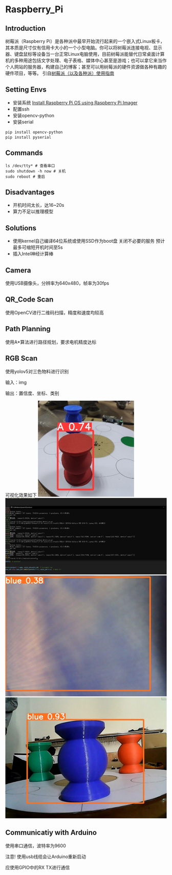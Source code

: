 # Raspberry_Pi

## Introduction

树莓派（Raspberry Pi）是各种派中最早开始流行起来的一个嵌入式Linux板卡，其本质是尺寸仅有信用卡大小的一个小型电脑。你可以将树莓派连接电视、显示器、键盘鼠标等设备当一台正常Linux电脑使用，目前树莓派能替代日常桌面计算机的多种用途包括文字处理、电子表格、媒体中心甚至是游戏；也可以拿它来当作个人网站的服务器，构建自己的博客；甚至可以用树莓派的硬件资源做各种有趣的硬件项目，等等。 引自[树莓派（以及各种派）使用指南](https://zhuanlan.zhihu.com/p/77585297)

## Setting Envs

 - 安装系统 [Install Raspberry Pi OS using Raspberry Pi Imager](https://www.raspberrypi.com/software/)
 - 配置ssh
 - 安装opencv-python
 - 安装serial
  ```shell
  pip install opencv-python
  pip install pyserial
```

## Commands

```shell
ls /dev/tty* # 查看串口
sudo shutdown -h now # 关机
sudo reboot # 重启
```

## Disadvantages

- 开机时间太长，达16~20s
- 算力不足以推理模型

## Solutions

- 使用kernel自己编译64位系统或使用SSD作为boot盘 关闭不必要的服务 预计最多可缩短开机时间至5s
- 插入Intel神经计算棒


## Camera

使用USB摄像头，分辨率为640x480，帧率为30fps

## QR_Code Scan
使用OpenCV进行二维码扫描，精度和速度均较高

## Path Planning
使用A*算法进行路径规划，要求电机精度达标

## RGB Scan
使用yolov5对三色物料进行识别

输入：img

输出：置信度、坐标、类别

可视化效果如下
![rgb_scan](../../IMG/0.jpg)
![rgb_scan](../../IMG/1.jpg)
![rgb_scan](../../IMG/2.jpg)
![rgb_scan](../../IMG/3.jpg)


## Communicatiy with Arduino

使用串口通信，波特率为9600

注意! 使用usb线缆会让Arduino重新启动

应使用GPIO中的RX TX进行通信


